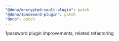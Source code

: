 ```yaml
---
"@dmno/encrypted-vault-plugin": patch
"@dmno/1password-plugin": patch
"dmno": patch
---
```


1password plugin improvements, related refactoring
